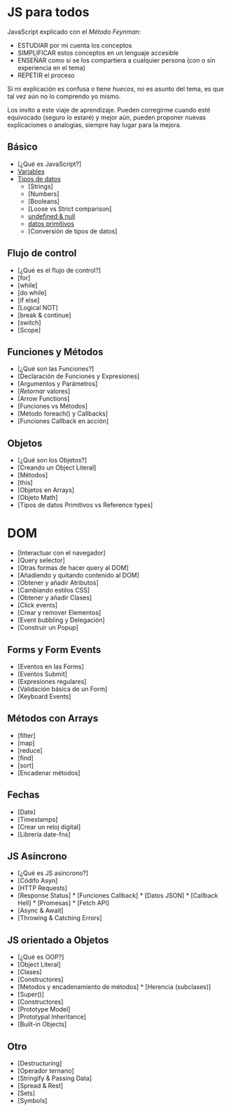 # JS para todos
JavaScript explicado con el _Método Feynman_:

- ESTUDIAR por mi cuenta los conceptos
- SIMPLIFICAR estos conceptos en un lenguaje accesible
- ENSEÑAR como si se los compartiera a cualquier persona (con o sin experiencia en el tema)
- REPETIR el proceso

Si mi explicación es confusa o tiene _huecos_, no es asunto del tema, es que tal vez aún no lo comprendo yo mismo.

Los invito a este viaje de aprendizaje. Pueden corregirme cuando esté equivocado (seguro lo estaré) y mejor aún, pueden proponer nuevas explicaciones o analogías, siempre hay lugar para la mejora.

## Básico
* [¿Qué es JavaScript?]
* [Variables](https://github.com/vcrminero/javascript/blob/main/basico/variables.md)
* [Tipos de datos](https://github.com/vcrminero/javascript/blob/main/basico/Tipo%20de%20datos.md)
    * [Strings]
    * [Numbers]
    * [Booleans]
    * [Loose vs Strict comparison]
    * [undefined & null](https://github.com/vcrminero/javascript/blob/main/basico/undefined%20vs%20null.md)
    * [datos primitivos](https://github.com/vcrminero/javascript/blob/main/basico/datos%20primitivos.md)
    * [Conversión de tipos de datos]

## Flujo de control
* [¿Qué es el flujo de control?]
* [for]
* [while]
* [do while]
* [if else]
* [Logical NOT]
* [break & continue]
* [switch]
* [Scope]

## Funciones y Métodos
* [¿Qué son las Funciones?]
* [Declaración de Funciones y Expresiones]
* [Argumentos y Parámetros]
* [_Retornar_ valores]
* [Arrow Functions]
* [Funciones vs Métodos]
* [Método foreach() y Callbacks]
* [Funciones Callback en acción]

## Objetos
* [¿Qué son los Objetos?]
* [Creando un Object Literal]
* [Métodos]
* [this]
* [Objetos en Arrays]
* [Objeto Math]
* [Tipos de datos Primitivos vs Reference types]

# DOM
* [Interactuar con el navegador]
* [Query selector]
* [Otras formas de hacer query al DOM]
* [Añadiendo y quitando contenido al DOM]
* [Obtener y añadir Atributos]
* [Cambiando estilos CSS]
* [Obtener y añadir Clases]
* [Click events]
* [Crear y remover Elementos]
* [Event bubbling y Delegación]
* [Construir un Popup]

## Forms y Form Events
* [Eventos en las Forms]
* [Eventos Submit]
* [Expresiones regulares]
* [Validación básica de un Form]
* [Keyboard Events]

## Métodos con Arrays
* [filter]
* [map]
* [reduce]
* [find]
* [sort]
* [Encadenar métodos]

## Fechas
* [Date]
* [Timestamps]
* [Crear un reloj digital]
* [Librería date-fns]

## JS Asíncrono
* [¿Qué es JS asíncrono?]
* [Códifo Asyn]
* [HTTP Requests]
* [Response Status]
* [Funciones Callback]
* [Datos JSON]
* [Callback Hell]
* [Promesas]
* [Fetch API]
* [Async & Await]
* [Throwing & Catching Errors]

## JS orientado a Objetos
* [¿Qué es OOP?]
* [Object Literal]
* [Clases]
* [Constructores]
* [Metodos y encadenamiento de métodos]
* [Herencia (subclases)]
* [Super()]
* [Constructores]
* [Prototype Model]
* [Prototypal Inheritance]
* [Built-in Objects]

## Otro
* [Destructuring]
* [Operador ternario]
* [Stringify & Passing Data]
* [Spread & Rest]
* [Sets]
* [Symbols]

